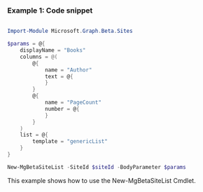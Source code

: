 ### Example 1: Code snippet

```powershell

Import-Module Microsoft.Graph.Beta.Sites

$params = @{
	displayName = "Books"
	columns = @(
		@{
			name = "Author"
			text = @{
			}
		}
		@{
			name = "PageCount"
			number = @{
			}
		}
	)
	list = @{
		template = "genericList"
	}
}

New-MgBetaSiteList -SiteId $siteId -BodyParameter $params

```
This example shows how to use the New-MgBetaSiteList Cmdlet.


